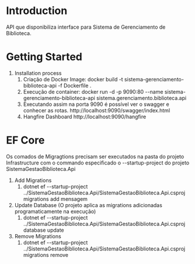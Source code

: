 # Introduction 
API que disponibiliza interface para Sistema de Gerenciamento de Biblioteca.

# Getting Started
1.	Installation process
	1. Criação de Docker Image: docker build -t sistema-gerenciamento-biblioteca-api -f Dockerfile .
	2. Execução de container: docker run -d -p 9090:80 --name sistema-gerenciamento-biblioteca-api sistema.gerenciamento.biblioteca.api
	3. Executando assim na porta 9090 é possível ver o swagger e conhecer as rotas. 
		http://localhost:9090/swagger/index.html
	4. Hangfire Dashboard
		http://localhost:9090/hangfire

# EF Core

Os comados de Migragtions precisam ser executados na pasta do projeto Infrastructure com o commando especificado o --startup-project do projeto SistemaGestaoBiblioteca.Api

1. Add Migrations 
	1. dotnet ef --startup-project ../SistemaGestaoBiblioteca.Api/SistemaGestaoBiblioteca.Api.csproj migrations add mensagem
2. Update Database (O projeto aplica as migrations adicionadas programaticamente na execução)
	1. dotnet ef --startup-project ../SistemaGestaoBiblioteca.Api/SistemaGestaoBiblioteca.Api.csproj database update
3. Remove Migrations 
	1. dotnet ef --startup-project ../SistemaGestaoBiblioteca.Api/SistemaGestaoBiblioteca.Api.csproj migrations remove